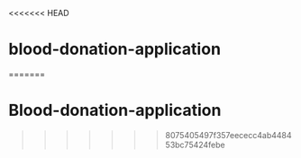 <<<<<<< HEAD
# blood-donation-application
=======
# Blood-donation-application
>>>>>>> 8075405497f357eececc4ab448453bc75424febe
